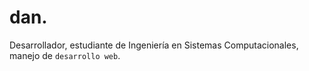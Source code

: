 # dan.

Desarrollador, estudiante de Ingeniería en Sistemas Computacionales, manejo de `desarrollo web`.
